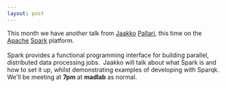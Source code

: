 ```yaml
---
layout: post
---
```

<div>
<span>This month we have another talk from <a href=
"https://twitter.com/lepovirta" target=
"_self">Jaakko</a> <span><a href=
"https://twitter.com/lepovirta" target=
"_self">Pallari</a>, this time on the <a href=
"http://spark.apache.org/" target=
"_self">Apache</a></span> <a href=
"http://spark.apache.org/" target="_self">Spark</a>
platform.&nbsp;<br>
<br>
Spark provides a functional programming interface for
building parallel, distributed data processing
jobs.&nbsp; Jaakko will talk about what Spark is and
how to set it up, whilst demonstrating examples of
developing with Sparqk.<br></span>
</div>
<div>
We'll be meeting at <b>7pm</b> at <b>madlab</b> as
normal.<br>
</div>
